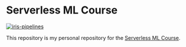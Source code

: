 # Serverless ML Course

[![iris-pipelines](https://github.com/nahumsa/serverless-ml-course/actions/workflows/features-and_predictions.yaml/badge.svg)](https://github.com/nahumsa/serverless-ml-course/actions/workflows/features-and_predictions.yaml)


This repository is my personal repository for the [Serverless ML Course](https://www.serverless-ml.org/).